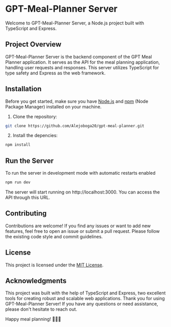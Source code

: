 # GPT-Meal-Planner Server

Welcome to GPT-Meal-Planner Server, a Node.js project built with TypeScript and Express.

## Project Overview

GPT-Meal-Planner Server is the backend component of the GPT Meal Planner application. It serves as the API for the meal planning application, handling user requests and responses. This server utilizes TypeScript for type safety and Express as the web framework.

## Installation

Before you get started, make sure you have [Node.js](https://nodejs.org) and [npm](https://www.npmjs.com/) (Node Package Manager) installed on your machine.

1. Clone the repository:

```bash
git clone https://github.com/Alejoboga20/gpt-meal-planner.git
```

2. Install the depencies:

```bash
npm install
```

## Run the Server

To run the server in development mode with automatic restarts enabled

```bash
npm run dev
```

The server will start running on http://localhost:3000. You can access the API through this URL.

## Contributing

Contributions are welcome! If you find any issues or want to add new features, feel free to open an issue or submit a pull request. Please follow the existing code style and commit guidelines.

## License

This project is licensed under the [MIT License](https://github.com/git/git-scm.com/blob/main/MIT-LICENSE.txt).

## Acknowledgments

This project was built with the help of TypeScript and Express, two excellent tools for creating robust and scalable web applications.
Thank you for using GPT-Meal-Planner Server! If you have any questions or need assistance, please don't hesitate to reach out.

Happy meal planning! 🍔🍕🥗
